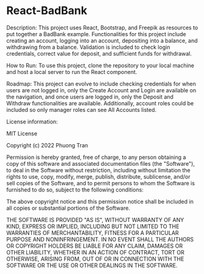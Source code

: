 # React-BadBank

Description: This project uses React, Bootstrap, and Freepik as resources to put together a BadBank example. Functionalities for this project include creating an account, logging into an account, depositing into a balance, and withdrawing from a balance. Validation is included to check login credentials, correct value for deposit, and sufficient funds for withdrawal. 

How to Run: To use this project, clone the repository to your local machine and host a local server to run the React component.

Roadmap: This project can evolve to include checking credentials for when users are not logged in, only the Create Account and Login are available on the navigation, and once users are logged in, only the Deposit and Withdraw functionalities are available. Additionally, account roles could be included so only manager roles can see All Accounts listed.  

License information:

MIT License

Copyright (c) 2022 Phuong Tran

Permission is hereby granted, free of charge, to any person obtaining a copy of this software and associated documentation files (the "Software"), to deal in the Software without restriction, including without limitation the rights to use, copy, modify, merge, publish, distribute, sublicense, and/or sell copies of the Software, and to permit persons to whom the Software is furnished to do so, subject to the following conditions:

The above copyright notice and this permission notice shall be included in all copies or substantial portions of the Software.

THE SOFTWARE IS PROVIDED "AS IS", WITHOUT WARRANTY OF ANY KIND, EXPRESS OR IMPLIED, INCLUDING BUT NOT LIMITED TO THE WARRANTIES OF MERCHANTABILITY, FITNESS FOR A PARTICULAR PURPOSE AND NONINFRINGEMENT. IN NO EVENT SHALL THE AUTHORS OR COPYRIGHT HOLDERS BE LIABLE FOR ANY CLAIM, DAMAGES OR OTHER LIABILITY, WHETHER IN AN ACTION OF CONTRACT, TORT OR OTHERWISE, ARISING FROM, OUT OF OR IN CONNECTION WITH THE SOFTWARE OR THE USE OR OTHER DEALINGS IN THE SOFTWARE.
